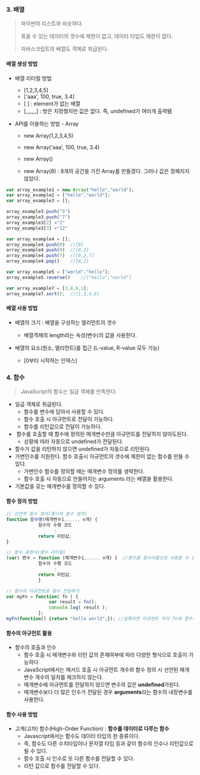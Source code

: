 ### 3. 배열

> 파이썬의 리스트와 비슷하다.
>
> 묶을 수 있는 데이터의 갯수에 제한이 없고, 데이터 타입도 제한이 없다.
>
> 자바스크립트의 배열도 객체로 취급된다.



#### 배열 생성 방법

* 배열 리터럴 방법
  * [1,2,3,4,5]
  * ['aaa', 100, true, 3.4]
  * \[ ] : element가 없는 배열
  * [,,,,,,,] : 방은 지정했지만 값은 없다. 즉, undefined가 여러개 출력됌



* API를 이용하는 방법 - Array

  * new Array(1,2,3,4,5)
  * new Array('aaa', 100, true, 3.4)

  * new Array()
  * new Array(8) : 8개의 공간을 가진 Array를 만들겠다. 그러나 값은 정해지지 않았다.

```javascript
var array_example1 = new Array("hello","world");
var array_example2 = ["hello","world"];
var array_example3 = [];

array_example3.push("5")
array_example3.push("7")
array_example3[2] ="2"
array_example3[3] ="12"

var array_example4 = [];
array_example4.push(0)	//[0]
array_example4.push(0)	//[0,2]
array_example4.push(7)	//[0,2,7]
array_example4.pop()	//[0,2]

var array_example5 = ["world","hello"];
array_example5.reverse()	//["hello","world"]

var array_example7 = [3,4,6,1];
array_example7.sort();	//[1,3,4,6]
```



#### 배열 사용 방법

* 배열의 크기 : 배열을 구성하는 엘리먼트의 갯수
  * 배열객체의 length라는 속성(변수)의 값을 사용한다.



* 배열의 요소(원소, 엘리먼트)를 접근 (L-value, R-value 모두 가능)
  * [0부터 시작하는 인덱스]



### 4. 함수

> JavaScript의 함수는 일급 객체를 만족한다.

* 일급 객체로 취급된다.
  * 함수를 변수에 담아서 사용할 수 있다.
  * 함수 호출 시 아규먼트로 전달이 가능하다.
  * 함수를 리턴값으로 전달이 가능하다.
* ​	함수를 호출할 때 함수에 정의된 매개변수만큼 아규먼트를 전달하지 않아도된다.
  * 상황에 따라 자동으로 undefined가 전달된다.
* 함수가 값을 리턴하지 않으면 undefined가 자동으로 리턴된다.
* 가변인수를 지원한다. 함수 호출시 아규먼트의 갯수에 제한이 없는 함수를 만들 수 있다.
  * 가변인수 함수를 정의할 때는 매개변수 정의를 생략한다.
  * 함수 호출 시 자동으로 만들어지는 arguments 라는 배열을 활용한다.
* 기본값을 갖는 매개변수를 정의할 수 있다.



#### 함수 정의 방법

```javascript
// 선언적 함수 정의(명시적 함수 정의)
function 함수명(매개변수1,...., n개) {
			함수의 수행 코드
				  :
			return 리턴값;
}

// 함수 표현식(함수 리터럴)
(var) 변수 = function (매개변수1,...., n개) {	//변수를 함수이름으로 사용할 수 있다.
			함수의 수행 코드
				  :
			return 리턴값;
			}

// 함수의 아규먼트로 함수 전달하기
var myFn = function( fn ) {
                var result = fn();
                console.log( result );
            };
myFn(function() {return "hello world";}); //실행되면 아규먼트 자리 fn에 함수가!
```



#### 함수의 아규먼트 활용

* 함수의 호출과 인수
  * 함수 호출 시 매개변수와 리턴 값의 존재여부에 따라 다양한 형식으로 호출이 가능하다
  * JavaScript에서는 메서드 호출 시 아규먼트 개수와 함수 정의 시 선언된 매개변수 개수의 일치를 체크하지 않는다.
  * 매개변수에 아규먼트를 전달하지 않으면 변수의 값은 **undefined**가된다.
  * 매개변수보다 더 많은 인수가 전달된 경우 **arguments**라는 함수의 내장변수를 사용한다.



#### 함수 사용 방법

* 고계(고차) 함수(High-Order Function) : **함수를 데이터로 다루는 함수**
  * Javascript에서는 함수도 데이터 타입의 한 종류이다.
  * 즉, 함수도 다른 수치타입이나 문자열 타입 등과 같이 함수의 인수나 리턴값으로 될 수 있다.
  * 함수 호출 시 인수로 또 다른 함수를 전달할 수 있다.
  * 리턴 값으로 함수를 전달할 수 있다.
